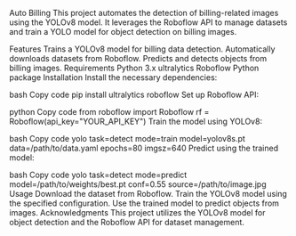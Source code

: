 Auto Billing
This project automates the detection of billing-related images using the YOLOv8 model. It leverages the Roboflow API to manage datasets and train a YOLO model for object detection on billing images.

Features
Trains a YOLOv8 model for billing data detection.
Automatically downloads datasets from Roboflow.
Predicts and detects objects from billing images.
Requirements
Python 3.x
ultralytics
Roboflow Python package
Installation
Install the necessary dependencies:

bash
Copy code
pip install ultralytics roboflow
Set up Roboflow API:

python
Copy code
from roboflow import Roboflow
rf = Roboflow(api_key="YOUR_API_KEY")
Train the model using YOLOv8:

bash
Copy code
yolo task=detect mode=train model=yolov8s.pt data=/path/to/data.yaml epochs=80 imgsz=640
Predict using the trained model:

bash
Copy code
yolo task=detect mode=predict model=/path/to/weights/best.pt conf=0.55 source=/path/to/image.jpg
Usage
Download the dataset from Roboflow.
Train the YOLOv8 model using the specified configuration.
Use the trained model to predict objects from images.
Acknowledgments
This project utilizes the YOLOv8 model for object detection and the Roboflow API for dataset management.

